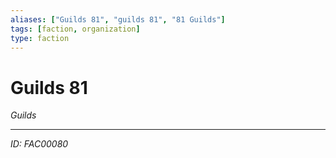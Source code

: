 ```yaml
---
aliases: ["Guilds 81", "guilds 81", "81 Guilds"]
tags: [faction, organization]
type: faction
---
```


# Guilds 81

*Guilds*

---
*ID: FAC00080*